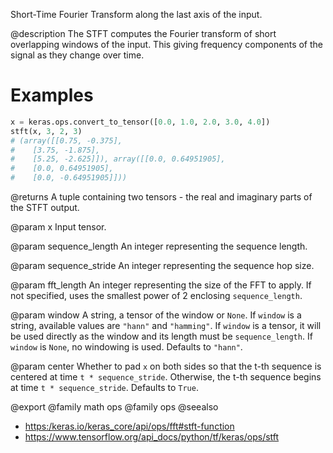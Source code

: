 Short-Time Fourier Transform along the last axis of the input.

@description
The STFT computes the Fourier transform of short overlapping windows of the
input. This giving frequency components of the signal as they change over
time.

# Examples
```python
x = keras.ops.convert_to_tensor([0.0, 1.0, 2.0, 3.0, 4.0])
stft(x, 3, 2, 3)
# (array([[0.75, -0.375],
#    [3.75, -1.875],
#    [5.25, -2.625]]), array([[0.0, 0.64951905],
#    [0.0, 0.64951905],
#    [0.0, -0.64951905]]))
```

@returns
A tuple containing two tensors - the real and imaginary parts of the
STFT output.

@param x
Input tensor.

@param sequence_length
An integer representing the sequence length.

@param sequence_stride
An integer representing the sequence hop size.

@param fft_length
An integer representing the size of the FFT to apply. If not
specified, uses the smallest power of 2 enclosing `sequence_length`.

@param window
A string, a tensor of the window or `None`. If `window` is a
string, available values are `"hann"` and `"hamming"`. If `window`
is a tensor, it will be used directly as the window and its length
must be `sequence_length`. If `window` is `None`, no windowing is
used. Defaults to `"hann"`.

@param center
Whether to pad `x` on both sides so that the t-th sequence is
centered at time `t * sequence_stride`. Otherwise, the t-th sequence
begins at time `t * sequence_stride`. Defaults to `True`.

@export
@family math ops
@family ops
@seealso
+ <https:/keras.io/keras_core/api/ops/fft#stft-function>
+ <https://www.tensorflow.org/api_docs/python/tf/keras/ops/stft>
